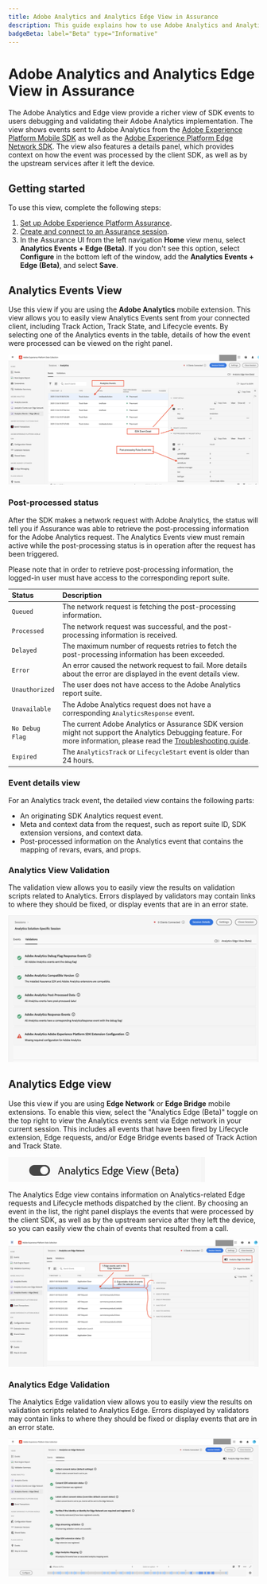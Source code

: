 ```yaml
---
title: Adobe Analytics and Analytics Edge View in Assurance
description: This guide explains how to use Adobe Analytics and Analytics Edge view with Adobe Experience Platform Assurance.
badgeBeta: label="Beta" type="Informative"
---
```

# Adobe Analytics and Analytics Edge View in Assurance

The Adobe Analytics and Edge view provide a richer view of SDK events to users debugging and validating their Adobe Analytics implementation. The view shows events sent to Adobe Analytics from the [Adobe Experience Platform Mobile SDK](https://developer.adobe.com/client-sdks/solution/adobe-analytics/) as well as the [Adobe Experience Platform Edge Network SDK](https://developer.adobe.com/client-sdks/edge/edge-network/). The view also features a details panel, which provides context on how the event was processed by the client SDK, as well as by the upstream services after it left the device.

## Getting started

To use this view, complete the following steps:

1. [Set up Adobe Experience Platform Assurance](../tutorials/implement-assurance.md).
2. [Create and connect to an Assurance session](../tutorials/using-assurance.md).
3. In the Assurance UI from the left navigation **Home** view menu, select **Analytics Events + Edge (Beta)**. If you don't see this option, select **Configure** in the bottom left of the window, add the **Analytics Events + Edge (Beta)**, and select **Save**.

## Analytics Events View

Use this view if you are using the **Adobe Analytics** mobile extension. This view allows you to easily view Analytics Events sent from your connected client, including Track Action, Track State, and Lifecycle events. By selecting one of the Analytics events in the table, details of how the event were processed can be viewed on the right panel.

![Analytics Events Overview View](./images/adobe-analytics-edge/analytics-events.png)

### Post-processed status

After the SDK makes a network request with Adobe Analytics, the status will tell you if Assurance was able to retrieve the post-processing information for the Adobe Analytics request. The Analytics Events view must remain active while the post-processing status is in operation after the request has been triggered.

Please note that in order to retrieve post-processing information, the logged-in user must have access to the corresponding report suite.

| Status | Description |
| :----- | :---------- |
| `Queued` | The network request is fetching the post-processing information. |
| `Processed` | The network request was successful, and the post-processing information is received. |
| `Delayed` | The maximum number of requests retries to fetch the post-processing information has been exceeded. |
| `Error` | An error caused the network request to fail. More details about the error are displayed in the event details view. |
| `Unauthorized` | The user does not have access to the Adobe Analytics report suite. |
| `Unavailable` | The Adobe Analytics request does not have a corresponding `AnalyticsResponse` event. |
| `No Debug Flag` | The current Adobe Analytics or Assurance SDK version might not support the Analytics Debugging feature. For more information, please read the [Troubleshooting guide](../troubleshooting.md). |
| `Expired` | The `AnalyticsTrack` or `LifecycleStart` event is older than 24 hours. |

### Event details view

For an Analytics track event, the detailed view contains the following parts:

- An originating SDK Analytics request event.
- Meta and context data from the request, such as report suite ID, SDK extension versions, and context data.
- Post-processed information on the Analytics event that contains the mapping of revars, evars, and props.

### Analytics View Validation

The validation view allows you to easily view the results on validation scripts related to Analytics. Errors displayed by validators may contain links to where they should be fixed, or display events that are in an error state.

![Analytics Validation View](./images/adobe-analytics-edge/analytics-validation-view.png)

## Analytics Edge view

Use this view if you are using **Edge Network** or **Edge Bridge** mobile extensions. To enable this view, select the "Analytics Edge (Beta)" toggle on the top right to view the Analytics events sent via Edge network in your current session. This includes all events that have been fired by Lifecycle extension, Edge requests, and/or Edge Bridge events based of Track Action and Track State.

![Toggle for Analytics Edge](./images/adobe-analytics-edge/analytics-view-toggle.png)

The Analytics Edge view contains information on Analytics-related Edge requests and Lifecycle methods dispatched by the client. By choosing an event in the list, the right panel displays the events that were processed by the client SDK, as well as by the upstream service after they left the device, so you can easily view the chain of events that resulted from a call.

![Analytics Edge General View](./images/adobe-analytics-edge/edge-analytics-events.png)

### Analytics Edge Validation

The Analytics Edge validation view allows you to easily view the results on validation scripts related to Analytics Edge. Errors displayed by validators may contain links to where they should be fixed or display events that are in an error state.

![Analytics Edge Validation View](./images/adobe-analytics-edge/edge-analytics-validation-view.png)
